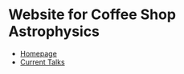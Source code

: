 # Website for Coffee Shop Astrophysics

- [Homepage](https://coffeeshopastrophysics.github.io)
- [Current Talks](https://coffeeshopastrophysics.github.io/current.html)


